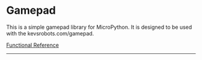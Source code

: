# Gamepad

This is a simple gamepad library for MicroPython. It is designed to be used with the kevsrobots.com/gamepad.

[Functional Reference](functional_reference.md)

---
